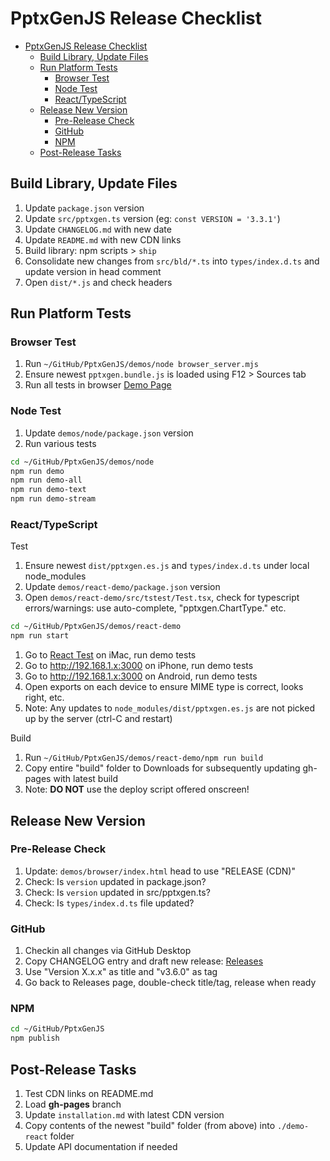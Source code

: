 # PptxGenJS Release Checklist

- [PptxGenJS Release Checklist](#pptxgenjs-release-checklist)
	- [Build Library, Update Files](#build-library-update-files)
	- [Run Platform Tests](#run-platform-tests)
		- [Browser Test](#browser-test)
		- [Node Test](#node-test)
		- [React/TypeScript](#reacttypescript)
	- [Release New Version](#release-new-version)
		- [Pre-Release Check](#pre-release-check)
		- [GitHub](#github)
		- [NPM](#npm)
	- [Post-Release Tasks](#post-release-tasks)

## Build Library, Update Files

1. Update `package.json` version
2. Update `src/pptxgen.ts` version (eg: `const VERSION = '3.3.1'`)
3. Update `CHANGELOG.md` with new date
4. Update `README.md` with new CDN links
5. Build library: npm scripts > `ship`
6. Consolidate new changes from `src/bld/*.ts` into `types/index.d.ts` and update version in head comment
7. Open `dist/*.js` and check headers

## Run Platform Tests

### Browser Test

1. Run `~/GitHub/PptxGenJS/demos/node browser_server.mjs`
2. Ensure newest `pptxgen.bundle.js` is loaded using F12 > Sources tab
3. Run all tests in browser [Demo Page](file:///Users/brentely/GitHub/PptxGenJS/demos/browser/index.html)

### Node Test

1. Update `demos/node/package.json` version
2. Run various tests

```bash
cd ~/GitHub/PptxGenJS/demos/node
npm run demo
npm run demo-all
npm run demo-text
npm run demo-stream
```

### React/TypeScript

Test

1. Ensure newest `dist/pptxgen.es.js` and `types/index.d.ts` under local node_modules
2. Update `demos/react-demo/package.json` version
3. Open `demos/react-demo/src/tstest/Test.tsx`, check for typescript errors/warnings: use auto-complete, "pptxgen.ChartType." etc.

```bash
cd ~/GitHub/PptxGenJS/demos/react-demo
npm run start
```

1. Go to [React Test](http://localhost:3000) on iMac, run demo tests
2. Go to <http://192.168.1.x:3000> on iPhone, run demo tests
3. Go to <http://192.168.1.x:3000> on Android, run demo tests
4. Open exports on each device to ensure MIME type is correct, looks right, etc.
5. Note: Any updates to `node_modules/dist/pptxgen.es.js` are not picked up by the server (ctrl-C and restart)

Build

1. Run `~/GitHub/PptxGenJS/demos/react-demo/npm run build`
2. Copy entire "build" folder to Downloads for subsequently updating gh-pages with latest build
3. Note: **DO NOT** use the deploy script offered onscreen!

## Release New Version

### Pre-Release Check

1. Update: `demos/browser/index.html` head to use "RELEASE (CDN)"
2. Check: Is `version` updated in package.json?
3. Check: Is `version` updated in src/pptxgen.ts?
4. Check: Is `types/index.d.ts` file updated?

### GitHub

1. Checkin all changes via GitHub Desktop
2. Copy CHANGELOG entry and draft new release: [Releases](https://github.com/gitbrent/PptxGenJS/releases)
3. Use "Version X.x.x" as title and "v3.6.0" as tag
4. Go back to Releases page, double-check title/tag, release when ready

### NPM

```bash
cd ~/GitHub/PptxGenJS
npm publish
```

## Post-Release Tasks

1. Test CDN links on README.md
2. Load **gh-pages** branch
3. Update `installation.md` with latest CDN version
4. Copy contents of the newest "build" folder (from above) into `./demo-react` folder
5. Update API documentation if needed
